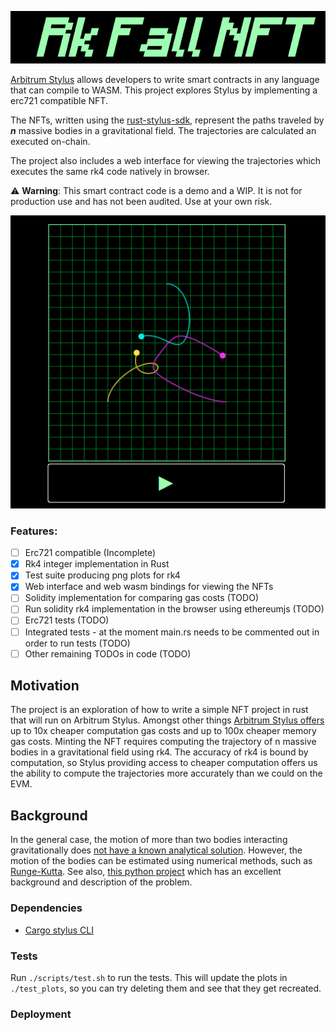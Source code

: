 <p align="center">
  <img src="./docs/rk-fall-title.png" alt="Rk Fall NFT title" />
</p>

[Arbitrum Stylus](https://docs.arbitrum.io/stylus/stylus-gentle-introduction) allows developers to write smart contracts in any language that can compile to WASM. This project explores Stylus by implementing a erc721 compatible NFT.

The NFTs, written using the [rust-stylus-sdk](https://github.com/OffchainLabs/stylus-sdk-rs), represent the paths traveled by ***n*** massive bodies in a gravitational field. The trajectories are calculated an executed on-chain.

The project also includes a web interface for viewing the trajectories which executes the same rk4 code natively in browser.

:warning: **Warning**: This smart contract code is a demo and a WIP. It is not for production use and has not been audited. Use at your own risk.


<p align="center">
  <img src="./docs/our-separate-ways.png" alt="An image of the rk fall interface showing bodies in motion" />
</p>

### Features:
- [ ] Erc721 compatible (Incomplete)
- [x] Rk4 integer implementation in Rust
- [x] Test suite producing png plots for rk4
- [x] Web interface and web wasm bindings for viewing the NFTs
- [ ] Solidity implementation for comparing gas costs (TODO)
- [ ] Run solidity rk4 implementation in the browser using ethereumjs (TODO)
- [ ] Erc721 tests (TODO)
- [ ] Integrated tests - at the moment main.rs needs to be commented out in order to run tests (TODO)
- [ ] Other remaining TODOs in code (TODO)

## Motivation
The project is an exploration of how to write a simple NFT project in rust that will run on Arbitrum Stylus. Amongst other things [Arbitrum Stylus offers](https://docs.arbitrum.io/stylus/stylus-gentle-introduction) up to 10x cheaper computation gas costs and up to 100x cheaper memory gas costs. Minting the NFT requires computing the trajectory of n massive bodies in a gravitational field using rk4. The accuracy of rk4 is bound by computation, so Stylus providing access to cheaper computation offers us the ability to compute the trajectories more accurately than we could on the EVM.

## Background
In the general case, the motion of more than two bodies interacting gravitationally does [not have a known analytical solution](https://en.wikipedia.org/wiki/N-body_problem). However, the motion of the bodies can be estimated using numerical methods, such as [Runge-Kutta](https://en.wikipedia.org/wiki/Runge%E2%80%93Kutta_methods).
See also, [this python project](https://github.com/kirklong/ThreeBodyBot) which has an excellent background and description of the problem.

### Dependencies
* [Cargo stylus CLI](https://github.com/OffchainLabs/cargo-stylus)

### Tests
Run `./scripts/test.sh` to run the tests. This will update the plots in `./test_plots`, so you can try deleting them and see that they get recreated.

### Deployment




